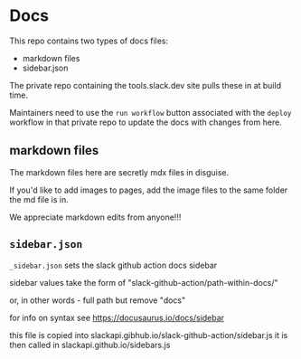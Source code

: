 # Docs

This repo contains two types of docs files:

* markdown files
* sidebar.json

The private repo containing the tools.slack.dev site 
pulls these in at build time.

Maintainers need to use the `run workflow` button 
associated with the `deploy` workflow in that private repo 
to update the docs with changes from here. 

## markdown files

The markdown files here are secretly mdx files in disguise.

If you'd like to add images to pages, 
add the image files to the same folder the md file is in.

We appreciate markdown edits from anyone!!! 

## `sidebar.json`

`_sidebar.json` sets the slack github action docs sidebar 

sidebar values take the form of "slack-github-action/path-within-docs/"

or, in other words - full path but remove "docs"

for info on syntax see https://docusaurus.io/docs/sidebar

this file is copied into slackapi.gibhub.io/slack-github-action/sidebar.js 
it is then called in slackapi.github.io/sidebars.js